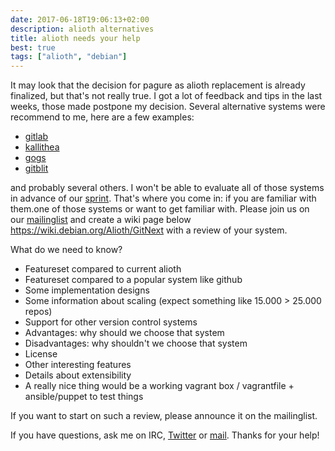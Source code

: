 ```yaml
---
date: 2017-06-18T19:06:13+02:00
description: alioth alternatives
title: alioth needs your help
best: true
tags: ["alioth", "debian"]
---
```


It may look that the decision for pagure as alioth replacement is already finalized, but that's not really true. I got a lot of feedback and tips in the last weeks, those made postpone my decision. Several alternative systems were recommend to me, here are a few examples:

* [gitlab](https://gitlab.org)
* [kallithea](http://kallithea.readthedocs.io/en/latest/)
* [gogs](http://gogs.io)
* [gitblit](http://gitblit.com)

and probably several others. I won't be able to evaluate all of those systems in
advance of our [sprint](https://wiki.debian.org/Sprints/2017/Alioth). 
That's where you come in: if you are familiar with them.one of those systems or want
to get familiar with. Please join us on our [mailinglist](https://lists.alioth.debian.org/mailman/listinfo/alioth-staff-replacement)
and create a wiki page below <https://wiki.debian.org/Alioth/GitNext> with a review of
your system. 

What do we need to know? 

* Featureset compared to current alioth
* Featureset compared to a popular system like github
* Some implementation designs
* Some information about scaling (expect something like 15.000 > 25.000 repos)
* Support for other version control systems
* Advantages: why should we choose that system
* Disadvantages: why shouldn't we choose that system
* License
* Other interesting features
* Details about extensibility
* A really nice thing would be a working vagrant box / vagrantfile + ansible/puppet to test things

If you want to start on such a review, please announce it on the mailinglist.

If you have questions, ask me on IRC, [Twitter](https://twitter.com/formorer) or [mail](mailto:formorer@debian.org). Thanks for your help!
